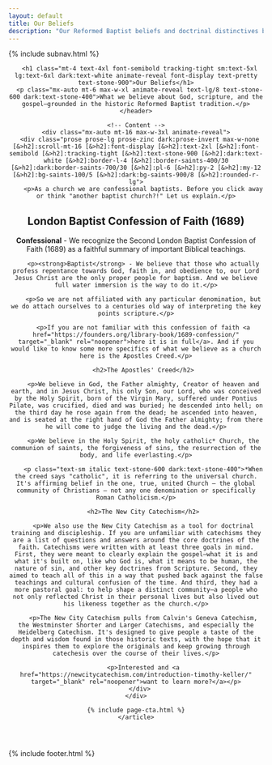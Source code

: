 ```yaml
---
layout: default
title: Our Beliefs
description: "Our Reformed Baptist beliefs and doctrinal distinctives based on the London Baptist Confession of 1689. Learn what Saints Church in Knoxville, TN believes about Scripture, salvation, baptism, and church life."
---
```


<!-- Article Layout -->
<div class="min-h-screen bg-saints-white dark:bg-stone-900">
  {% include subnav.html %}

  <!-- Article Content -->
  <main>
    <article class="py-16 px-6 mx-auto max-w-4xl lg:px-8">
    <!-- Header -->
    <header class="mx-auto max-w-2xl text-center animate-reveal">
      
      <h1 class="mt-4 text-4xl font-semibold tracking-tight sm:text-5xl lg:text-6xl dark:text-white animate-reveal font-display text-pretty text-stone-900">Our Beliefs</h1>
      <p class="mx-auto mt-6 max-w-xl animate-reveal text-lg/8 text-stone-600 dark:text-stone-400">What we believe about God, scripture, and the gospel—grounded in the historic Reformed Baptist tradition.</p>
    </header>

    <!-- Content -->
    <div class="mx-auto mt-16 max-w-3xl animate-reveal">
      <div class="prose prose-lg prose-zinc dark:prose-invert max-w-none [&>h2]:scroll-mt-16 [&>h2]:font-display [&>h2]:text-2xl [&>h2]:font-semibold [&>h2]:tracking-tight [&>h2]:text-stone-900 [&>h2]:dark:text-white [&>h2]:border-l-4 [&>h2]:border-saints-400/30 [&>h2]:dark:border-saints-700/30 [&>h2]:pl-6 [&>h2]:py-2 [&>h2]:my-12 [&>h2]:bg-saints-100/5 [&>h2]:dark:bg-saints-900/8 [&>h2]:rounded-r-lg">
        <p>As a church we are confessional baptists. Before you click away or think "another baptist church?!" Let us explain.</p>
<h2>London Baptist Confession of Faith (1689)</h2>
        <p><strong>Confessional</strong> - We recognize the Second London Baptist Confession of Faith (1689) as a faithful summary of important Biblical teachings.</p>

        <p><strong>Baptist</strong> - We believe that those who actually profess repentance towards God, faith in, and obedience to, our Lord Jesus Christ are the only proper people for baptism. And we believe full water immersion is the way to do it.</p>

        <p>So we are not affiliated with any particular denomination, but we do attach ourselves to a centuries old way of interpreting the key points scripture.</p>

        <p>If you are not familiar with this confession of faith <a href="https://founders.org/library-book/1689-confession/" target="_blank" rel="noopener">here it is in full</a>. And if you would like to know some more specifics of what we believe as a church here is the Apostles Creed.</p>

        <h2>The Apostles' Creed</h2>
        
        <p>We believe in God, the Father almighty, Creator of heaven and earth, and in Jesus Christ, his only Son, our Lord, who was conceived by the Holy Spirit, born of the Virgin Mary, suffered under Pontius Pilate, was crucified, died and was buried; he descended into hell; on the third day he rose again from the dead; he ascended into heaven, and is seated at the right hand of God the Father almighty; from there he will come to judge the living and the dead.</p>

        <p>We believe in the Holy Spirit, the holy catholic* Church, the communion of saints, the forgiveness of sins, the resurrection of the body, and life everlasting.</p>

        <p class="text-sm italic text-stone-600 dark:text-stone-400">*When the creed says "catholic", it is referring to the universal church. It's affirming belief in the one, true, united Church — the global community of Christians — not any one denomination or specifically Roman Catholicism.</p>

        <h2>The New City Catechism</h2>

        <p>We also use the New City Catechism as a tool for doctrinal training and discipleship. If you are unfamiliar with catechisms they are a list of questions and answers around the core doctrines of the faith. Catechisms were written with at least three goals in mind. First, they were meant to clearly explain the gospel—what it is and what it's built on, like who God is, what it means to be human, the nature of sin, and other key doctrines from Scripture. Second, they aimed to teach all of this in a way that pushed back against the false teachings and cultural confusion of the time. And third, they had a more pastoral goal: to help shape a distinct community—a people who not only reflected Christ in their personal lives but also lived out his likeness together as the church.</p>

        <p>The New City Catechism pulls from Calvin's Geneva Catechism, the Westminster Shorter and Larger Catechisms, and especially the Heidelberg Catechism. It's designed to give people a taste of the depth and wisdom found in those historic texts, with the hope that it inspires them to explore the originals and keep growing through catechesis over the course of their lives.</p>

        <p>Interested and <a href="https://newcitycatechism.com/introduction-timothy-keller/" target="_blank" rel="noopener">want to learn more?</a></p>
      </div>
    </div>
    
    {% include page-cta.html %}
    </article>
  </main>
</div>

{% include footer.html %}